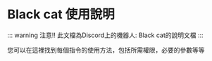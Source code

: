 # Black cat 使用說明

::: warning 注意!!
此文檔為Discord上的機器人: Black cat的說明文檔
:::

您可以在這裡找到每個指令的使用方法，包括所需權限，必要的參數等等